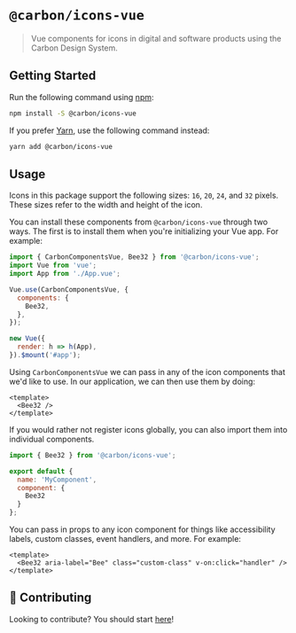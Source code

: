# `@carbon/icons-vue`

> Vue components for icons in digital and software products using the Carbon
> Design System.

## Getting Started

Run the following command using [npm](https://www.npmjs.com/):

```bash
npm install -S @carbon/icons-vue
```

If you prefer [Yarn](https://yarnpkg.com/en/), use the following command instead:

```bash
yarn add @carbon/icons-vue
```

## Usage

Icons in this package support the following sizes: `16`, `20`, `24`, and `32`
pixels. These sizes refer to the width and height of the icon.

You can install these components from `@carbon/icons-vue` through two ways. The
first is to install them when you're initializing your Vue app. For example:

```js
import { CarbonComponentsVue, Bee32 } from '@carbon/icons-vue';
import Vue from 'vue';
import App from './App.vue';

Vue.use(CarbonComponentsVue, {
  components: {
    Bee32,
  },
});

new Vue({
  render: h => h(App),
}).$mount('#app');
```

Using `CarbonComponentsVue` we can pass in any of the icon components that we'd
like to use. In our application, we can then use them by doing:

```vue
<template>
  <Bee32 />
</template>
```

If you would rather not register icons globally, you can also import them into individual components.

```js
import { Bee32 } from '@carbon/icons-vue';

export default {
  name: 'MyComponent',
  component: {
    Bee32
  }
};
```

You can pass in props to any icon component for things like accessibility
labels, custom classes, event handlers, and more. For example:

```vue
<template>
  <Bee32 aria-label="Bee" class="custom-class" v-on:click="handler" />
</template>
```

## 🤲 Contributing

Looking to contribute? You should start [here](../../.github/CONTRIBUTING.md)!
